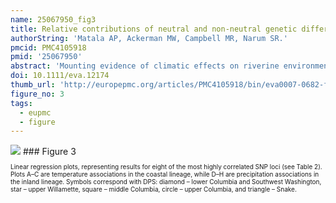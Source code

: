 ```yaml
---
name: 25067950_fig3
title: Relative contributions of neutral and non-neutral genetic differentiation to inform conservation of steelhead trout across highly variable landscapes.
authorString: 'Matala AP, Ackerman MW, Campbell MR, Narum SR.'
pmcid: PMC4105918
pmid: '25067950'
abstract: 'Mounting evidence of climatic effects on riverine environments and adaptive responses of fishes have elicited growing conservation concerns. Measures to rectify population declines include assessment of local extinction risk, population ecology, viability, and genetic differentiation. While conservation planning has been largely informed by neutral genetic structure, there has been a dearth of critical information regarding the role of non-neutral or functional genetic variation. We evaluated genetic variation among steelhead trout of the Columbia River Basin, which supports diverse populations distributed among dynamic landscapes. We categorized 188 SNP loci as either putatively neutral or candidates for divergent selection (non-neutral) using a multitest association approach. Neutral variation distinguished lineages and defined broad-scale population structure consistent with previous studies, but fine-scale resolution was also detected at levels not previously observed. Within distinct coastal and inland lineages, we identified nine and 22 candidate loci commonly associated with precipitation or temperature variables and putatively under divergent selection. Observed patterns of non-neutral variation suggest overall climate is likely to shape local adaptation (e.g., potential rapid evolution) of steelhead trout in the Columbia River region. Broad geographic patterns of neutral and non-neutral variation demonstrated here can be used to accommodate priorities for regional management and inform long-term conservation of this species.'
doi: 10.1111/eva.12174
thumb_url: 'http://europepmc.org/articles/PMC4105918/bin/eva0007-0682-f3.gif'
figure_no: 3
tags:
  - eupmc
  - figure
---
```

<img src='http://europepmc.org/articles/PMC4105918/bin/eva0007-0682-f3.jpg' style='max-height: 300px'>
### Figure 3
<p style='font-size: 10px;'>Linear regression plots, representing results for eight of the most highly correlated SNP loci (see Table <xref ref-type="table" rid="tbl2">2</xref>). Plots A–C are temperature associations in the coastal lineage, while D–H are precipitation associations in the inland lineage. Symbols correspond with DPS: diamond – lower Columbia and Southwest Washington, star – upper Willamette, square – middle Columbia, circle – upper Columbia, and triangle – Snake.</p>